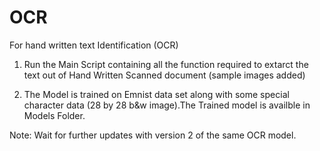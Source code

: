 # OCR
For hand written text Identification (OCR)

1. Run the Main Script containing all the function required to extarct the text out of Hand Written Scanned document (sample images added)

2. The Model is trained on Emnist data set along with some special character data (28 by 28 b&w image).The Trained model is availble in Models Folder. 


Note: Wait for further updates with version 2 of the same OCR model.
